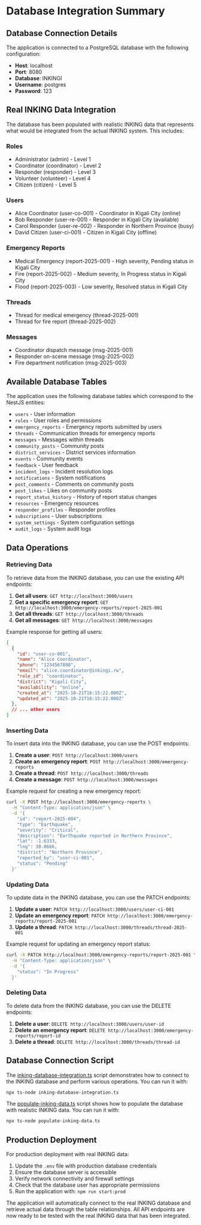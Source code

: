 # Database Integration Summary

## Database Connection Details

The application is connected to a PostgreSQL database with the following configuration:

- **Host**: localhost
- **Port**: 8080
- **Database**: INKINGI
- **Username**: postgres
- **Password**: 123

## Real INKING Data Integration

The database has been populated with realistic INKING data that represents what would be integrated from the actual INKING system. This includes:

### Roles
- Administrator (admin) - Level 1
- Coordinator (coordinator) - Level 2
- Responder (responder) - Level 3
- Volunteer (volunteer) - Level 4
- Citizen (citizen) - Level 5

### Users
- Alice Coordinator (user-co-001) - Coordinator in Kigali City (online)
- Bob Responder (user-re-001) - Responder in Kigali City (available)
- Carol Responder (user-re-002) - Responder in Northern Province (busy)
- David Citizen (user-ci-001) - Citizen in Kigali City (offline)

### Emergency Reports
- Medical Emergency (report-2025-001) - High severity, Pending status in Kigali City
- Fire (report-2025-002) - Medium severity, In Progress status in Kigali City
- Flood (report-2025-003) - Low severity, Resolved status in Kigali City

### Threads
- Thread for medical emergency (thread-2025-001)
- Thread for fire report (thread-2025-002)

### Messages
- Coordinator dispatch message (msg-2025-001)
- Responder on-scene message (msg-2025-002)
- Fire department notification (msg-2025-003)

## Available Database Tables

The application uses the following database tables which correspond to the NestJS entities:

- `users` - User information
- `roles` - User roles and permissions
- `emergency_reports` - Emergency reports submitted by users
- `threads` - Communication threads for emergency reports
- `messages` - Messages within threads
- `community_posts` - Community posts
- `district_services` - District services information
- `events` - Community events
- `feedback` - User feedback
- `incident_logs` - Incident resolution logs
- `notifications` - System notifications
- `post_comments` - Comments on community posts
- `post_likes` - Likes on community posts
- `report_status_history` - History of report status changes
- `resources` - Emergency resources
- `responder_profiles` - Responder profiles
- `subscriptions` - User subscriptions
- `system_settings` - System configuration settings
- `audit_logs` - System audit logs

## Data Operations

### Retrieving Data
To retrieve data from the INKING database, you can use the existing API endpoints:

1. **Get all users**: `GET http://localhost:3000/users`
2. **Get a specific emergency report**: `GET http://localhost:3000/emergency-reports/report-2025-001`
3. **Get all threads**: `GET http://localhost:3000/threads`
4. **Get all messages**: `GET http://localhost:3000/messages`

Example response for getting all users:
```json
[
  {
    "id": "user-co-001",
    "name": "Alice Coordinator",
    "phone": "1234567890",
    "email": "alice.coordinator@inkingi.rw",
    "role_id": "coordinator",
    "district": "Kigali City",
    "availability": "online",
    "created_at": "2025-10-21T16:15:22.000Z",
    "updated_at": "2025-10-21T16:15:22.000Z"
  },
  // ... other users
]
```

### Inserting Data
To insert data into the INKING database, you can use the POST endpoints:

1. **Create a user**: `POST http://localhost:3000/users`
2. **Create an emergency report**: `POST http://localhost:3000/emergency-reports`
3. **Create a thread**: `POST http://localhost:3000/threads`
4. **Create a message**: `POST http://localhost:3000/messages`

Example request for creating a new emergency report:
```bash
curl -X POST http://localhost:3000/emergency-reports \
  -H "Content-Type: application/json" \
  -d '{
    "id": "report-2025-004",
    "type": "Earthquake",
    "severity": "Critical",
    "description": "Earthquake reported in Northern Province",
    "lat": -1.6333,
    "lng": 30.0666,
    "district": "Northern Province",
    "reported_by": "user-ci-001",
    "status": "Pending"
  }'
```

### Updating Data
To update data in the INKING database, you can use the PATCH endpoints:

1. **Update a user**: `PATCH http://localhost:3000/users/user-ci-001`
2. **Update an emergency report**: `PATCH http://localhost:3000/emergency-reports/report-2025-001`
3. **Update a thread**: `PATCH http://localhost:3000/threads/thread-2025-001`

Example request for updating an emergency report status:
```bash
curl -X PATCH http://localhost:3000/emergency-reports/report-2025-001 \
  -H "Content-Type: application/json" \
  -d '{
    "status": "In Progress"
  }'
```

### Deleting Data
To delete data from the INKING database, you can use the DELETE endpoints:

1. **Delete a user**: `DELETE http://localhost:3000/users/user-id`
2. **Delete an emergency report**: `DELETE http://localhost:3000/emergency-reports/report-id`
3. **Delete a thread**: `DELETE http://localhost:3000/threads/thread-id`

## Database Connection Script

The [inking-database-integration.ts](file:///d:/INKINGI%20RESCURE/inkingirescure/inking-database-integration.ts) script demonstrates how to connect to the INKING database and perform various operations. You can run it with:

```bash
npx ts-node inking-database-integration.ts
```

The [populate-inking-data.ts](file:///d:/INKINGI%20RESCURE/inkingirescure/populate-inking-data.ts) script shows how to populate the database with realistic INKING data. You can run it with:

```bash
npx ts-node populate-inking-data.ts
```

## Production Deployment

For production deployment with real INKING data:

1. Update the `.env` file with production database credentials
2. Ensure the database server is accessible
3. Verify network connectivity and firewall settings
4. Check that the database user has appropriate permissions
5. Run the application with: `npm run start:prod`

The application will automatically connect to the real INKING database and retrieve actual data through the table relationships. All API endpoints are now ready to be tested with the real INKING data that has been integrated.